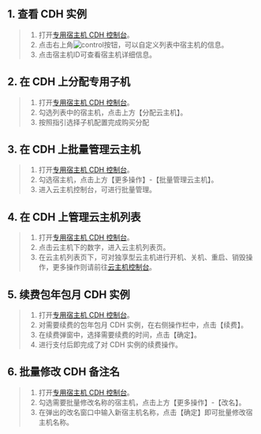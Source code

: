 ## 1. 查看 CDH 实例

> 1. 打开[专用宿主机 CDH 控制台](http://console.tce.fsphere.cn/cvm/cdh)。
> 2. 点击右上角![control](http://mccdn.qcloud.com/img568c92305158d.png)按钮，可以自定义列表中宿主机的信息。
> 3. 点击宿主机ID可查看宿主机详细信息。



## 2. 在 CDH 上分配专用子机

> 1. 打开[专用宿主机 CDH 控制台](http://console.tce.fsphere.cn/cvm/cdh)。
> 2. 勾选列表中的宿主机，点击上方【分配云主机】。
> 3. 按照指引选择子机配置完成购买分配



## 3. 在 CDH 上批量管理云主机

> 1. 打开[专用宿主机 CDH 控制台](http://console.tce.fsphere.cn/cvm/cdh)。
> 2. 勾选宿主机，点击上方【更多操作】-【批量管理云主机】。
> 3. 进入云主机控制台，可进行批量管理。



## 4. 在 CDH 上管理云主机列表

> 1. 打开[专用宿主机 CDH 控制台](http://console.tce.fsphere.cn/cvm/cdh)。
> 2. 点击云主机下的数字，进入云主机列表页。
> 3. 在云主机列表页下，可对独享型云主机进行开机、关机、重启、销毁操作，更多操作则请前往[云主机控制台](http://console.tce.fsphere.cn/cvm)。



## 5. 续费包年包月 CDH 实例

> 1. 打开[专用宿主机 CDH 控制台](http://console.tce.fsphere.cn/cvm/cdh)。
> 2. 对需要续费的包年包月 CDH 实例，在右侧操作栏中，点击【续费】。
> 3. 在续费弹窗中，选择需要续费的时间，点击【确定】。
> 4. 进行支付后即完成了对 CDH 实例的续费操作。



## 6. 批量修改 CDH 备注名

> 1. 打开[专用宿主机 CDH 控制台](http://console.tce.fsphere.cn/cvm/cdh)。
> 2. 勾选需要批量修改名称的宿主机，点击上方【更多操作】-【改名】。
> 3. 在弹出的改名窗口中输入新宿主机名称，点击【确定】即可批量修改宿主机名称。